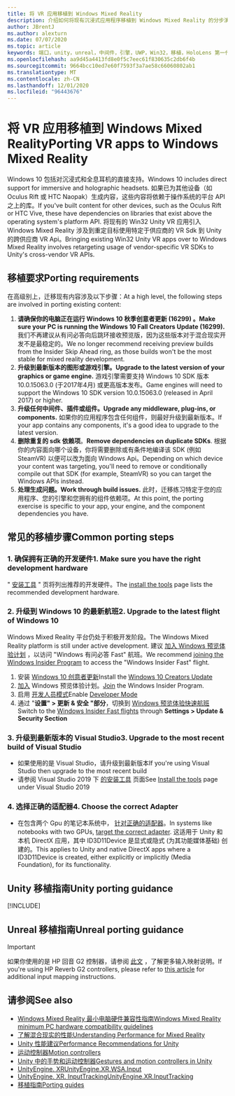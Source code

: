 ```yaml
---
title: 将 VR 应用移植到 Windows Mixed Reality
description: 介绍如何将现有沉浸式应用程序移植到 Windows Mixed Reality 的分步演练。
author: JBrentJ
ms.author: alexturn
ms.date: 07/07/2020
ms.topic: article
keywords: 端口，unity，unreal，中间件，引擎，UWP，Win32，移植，HoloLens 第一代，混合现实耳机，windows mixed reality 耳机，迁移，Windows 10，输入映射，
ms.openlocfilehash: aa9d45a4413fd8e0f5c7eec61f830635c2db6f4b
ms.sourcegitcommit: 9664bcc10ed7e60f7593f3a7ae58c66060802ab1
ms.translationtype: MT
ms.contentlocale: zh-CN
ms.lasthandoff: 12/01/2020
ms.locfileid: "96443676"
---
```

# <a name="porting-vr-apps-to-windows-mixed-reality"></a><span data-ttu-id="a53a8-104">将 VR 应用移植到 Windows Mixed Reality</span><span class="sxs-lookup"><span data-stu-id="a53a8-104">Porting VR apps to Windows Mixed Reality</span></span>

<span data-ttu-id="a53a8-105">Windows 10 包括对沉浸式和全息耳机的直接支持。</span><span class="sxs-lookup"><span data-stu-id="a53a8-105">Windows 10 includes direct support for immersive and holographic headsets.</span></span> <span data-ttu-id="a53a8-106">如果已为其他设备（如 Oculus Rift 或 HTC Naopak）生成内容，这些内容将依赖于操作系统的平台 API 之上的库。</span><span class="sxs-lookup"><span data-stu-id="a53a8-106">If you've built content for other devices, such as the Oculus Rift or HTC Vive, these have dependencies on libraries that exist above the operating system's platform API.</span></span> <span data-ttu-id="a53a8-107">将现有的 Win32 Unity VR 应用引入 Windows Mixed Reality 涉及到重定目标使用特定于供应商的 VR Sdk 到 Unity 的跨供应商 VR Api。</span><span class="sxs-lookup"><span data-stu-id="a53a8-107">Bringing existing Win32 Unity VR apps over to Windows Mixed Reality involves retargeting usage of vendor-specific VR SDKs to Unity's cross-vendor VR APIs.</span></span>

## <a name="porting-requirements"></a><span data-ttu-id="a53a8-108">移植要求</span><span class="sxs-lookup"><span data-stu-id="a53a8-108">Porting requirements</span></span>

<span data-ttu-id="a53a8-109">在高级别上，迁移现有内容涉及以下步骤：</span><span class="sxs-lookup"><span data-stu-id="a53a8-109">At a high level, the following steps are involved in porting existing content:</span></span>
1. <span data-ttu-id="a53a8-110">**请确保你的电脑正在运行 Windows 10 秋季创意者更新 (16299) 。**</span><span class="sxs-lookup"><span data-stu-id="a53a8-110">**Make sure your PC is running the Windows 10 Fall Creators Update (16299).**</span></span> <span data-ttu-id="a53a8-111">我们不再建议从有问必答向后跳环接收预览版，因为这些版本对于混合现实开发不是最稳定的。</span><span class="sxs-lookup"><span data-stu-id="a53a8-111">We no longer recommend receiving preview builds from the Insider Skip Ahead ring, as those builds won't be the most stable for mixed reality development.</span></span>
2. <span data-ttu-id="a53a8-112">**升级到最新版本的图形或游戏引擎。**</span><span class="sxs-lookup"><span data-stu-id="a53a8-112">**Upgrade to the latest version of your graphics or game engine.**</span></span> <span data-ttu-id="a53a8-113">游戏引擎需要支持 Windows 10 SDK 版本 10.0.15063.0 (于2017年4月) 或更高版本发布。</span><span class="sxs-lookup"><span data-stu-id="a53a8-113">Game engines will need to support the Windows 10 SDK version 10.0.15063.0 (released in April 2017) or higher.</span></span>
3. <span data-ttu-id="a53a8-114">**升级任何中间件、插件或组件。**</span><span class="sxs-lookup"><span data-stu-id="a53a8-114">**Upgrade any middleware, plug-ins, or components.**</span></span> <span data-ttu-id="a53a8-115">如果你的应用程序包含任何组件，则最好升级到最新版本。</span><span class="sxs-lookup"><span data-stu-id="a53a8-115">If your app contains any components, it's a good idea to upgrade to the latest version.</span></span>
4. <span data-ttu-id="a53a8-116">**删除重复的 sdk 依赖项**。</span><span class="sxs-lookup"><span data-stu-id="a53a8-116">**Remove dependencies on duplicate SDKs**.</span></span> <span data-ttu-id="a53a8-117">根据你的内容面向哪个设备，你将需要删除或有条件地编译该 SDK (例如 SteamVR) 以便可以改为面向 Windows Api。</span><span class="sxs-lookup"><span data-stu-id="a53a8-117">Depending on which device your content was targeting, you'll need to remove or conditionally compile out that SDK (for example, SteamVR) so you can target the Windows APIs instead.</span></span>
5. <span data-ttu-id="a53a8-118">**处理生成问题。**</span><span class="sxs-lookup"><span data-stu-id="a53a8-118">**Work through build issues.**</span></span> <span data-ttu-id="a53a8-119">此时，迁移练习特定于您的应用程序、您的引擎和您拥有的组件依赖项。</span><span class="sxs-lookup"><span data-stu-id="a53a8-119">At this point, the porting exercise is specific to your app, your engine, and the component dependencies you have.</span></span>

## <a name="common-porting-steps"></a><span data-ttu-id="a53a8-120">常见的移植步骤</span><span class="sxs-lookup"><span data-stu-id="a53a8-120">Common porting steps</span></span>

### <a name="1-make-sure-you-have-the-right-development-hardware"></a><span data-ttu-id="a53a8-121">1. 确保拥有正确的开发硬件</span><span class="sxs-lookup"><span data-stu-id="a53a8-121">1. Make sure you have the right development hardware</span></span>

<span data-ttu-id="a53a8-122">" [安装工具](../install-the-tools.md#immersive-vr-headset-requirements) " 页将列出推荐的开发硬件。</span><span class="sxs-lookup"><span data-stu-id="a53a8-122">The [install the tools](../install-the-tools.md#immersive-vr-headset-requirements) page lists the recommended development hardware.</span></span>

### <a name="2-upgrade-to-the-latest-flight-of-windows-10"></a><span data-ttu-id="a53a8-123">2. 升级到 Windows 10 的最新航班</span><span class="sxs-lookup"><span data-stu-id="a53a8-123">2. Upgrade to the latest flight of Windows 10</span></span>

<span data-ttu-id="a53a8-124">Windows Mixed Reality 平台仍处于积极开发阶段。</span><span class="sxs-lookup"><span data-stu-id="a53a8-124">The Windows Mixed Reality platform is still under active development.</span></span> <span data-ttu-id="a53a8-125">建议 [加入 Windows 预览体验计划](https://insider.windows.com/) ，以访问 "Windows 有问必答 Fast" 航班。</span><span class="sxs-lookup"><span data-stu-id="a53a8-125">We recommend [joining the Windows Insider Program](https://insider.windows.com/) to access the "Windows Insider Fast" flight.</span></span>
1. <span data-ttu-id="a53a8-126">安装 [Windows 10 创意者更新](https://www.microsoft.com/software-download/windows10)</span><span class="sxs-lookup"><span data-stu-id="a53a8-126">Install the [Windows 10 Creators Update](https://www.microsoft.com/software-download/windows10)</span></span>
2. <span data-ttu-id="a53a8-127">[加入](https://insider.windows.com/) Windows 预览体验计划。</span><span class="sxs-lookup"><span data-stu-id="a53a8-127">[Join](https://insider.windows.com/) the Windows Insider Program.</span></span>
3. <span data-ttu-id="a53a8-128">启用 [开发人员模式](https://docs.microsoft.com/windows/uwp/get-started/enable-your-device-for-development)</span><span class="sxs-lookup"><span data-stu-id="a53a8-128">Enable [Developer Mode](https://docs.microsoft.com/windows/uwp/get-started/enable-your-device-for-development)</span></span>
4. <span data-ttu-id="a53a8-129">通过 "**设置" > 更新 & 安全 "部分**，切换到 [Windows 预览体验快速航班](https://blogs.technet.microsoft.com/uktechnet/2016/07/01/joining-insider-preview)</span><span class="sxs-lookup"><span data-stu-id="a53a8-129">Switch to the [Windows Insider Fast flights](https://blogs.technet.microsoft.com/uktechnet/2016/07/01/joining-insider-preview) through **Settings > Update & Security Section**</span></span>

### <a name="3-upgrade-to-the-most-recent-build-of-visual-studio"></a><span data-ttu-id="a53a8-130">3. 升级到最新版本的 Visual Studio</span><span class="sxs-lookup"><span data-stu-id="a53a8-130">3. Upgrade to the most recent build of Visual Studio</span></span>
* <span data-ttu-id="a53a8-131">如果使用的是 Visual Studio，请升级到最新版本</span><span class="sxs-lookup"><span data-stu-id="a53a8-131">If you're using Visual Studio then upgrade to the most recent build</span></span>
* <span data-ttu-id="a53a8-132">请参阅 Visual Studio 2019 下 [的安装工具](../install-the-tools.md#installation-checklist) 页面</span><span class="sxs-lookup"><span data-stu-id="a53a8-132">See [Install the tools](../install-the-tools.md#installation-checklist) page under Visual Studio 2019</span></span>

### <a name="4-choose-the-correct-adapter"></a><span data-ttu-id="a53a8-133">4. 选择正确的适配器</span><span class="sxs-lookup"><span data-stu-id="a53a8-133">4. Choose the correct Adapter</span></span>
* <span data-ttu-id="a53a8-134">在包含两个 Gpu 的笔记本系统中， [针对正确的适配器](../native/rendering-in-directx.md#hybrid-graphics-pcs-and-mixed-reality-applications)。</span><span class="sxs-lookup"><span data-stu-id="a53a8-134">In systems like notebooks with two GPUs, [target the correct adapter](../native/rendering-in-directx.md#hybrid-graphics-pcs-and-mixed-reality-applications).</span></span> <span data-ttu-id="a53a8-135">这适用于 Unity 和本机 DirectX 应用，其中 ID3D11Device 是显式或隐式 (为其功能媒体基础) 创建的。</span><span class="sxs-lookup"><span data-stu-id="a53a8-135">This applies to Unity and native DirectX apps where a ID3D11Device is created, either explicitly or implicitly (Media Foundation), for its functionality.</span></span>

## <a name="unity-porting-guidance"></a><span data-ttu-id="a53a8-136">Unity 移植指南</span><span class="sxs-lookup"><span data-stu-id="a53a8-136">Unity porting guidance</span></span>

[!INCLUDE[](includes/unity-porting-guidance.md)]

## <a name="unreal-porting-guidance"></a><span data-ttu-id="a53a8-137">Unreal 移植指南</span><span class="sxs-lookup"><span data-stu-id="a53a8-137">Unreal porting guidance</span></span>

> [!IMPORTANT]
> <span data-ttu-id="a53a8-138">如果你使用的是 HP 回音 G2 控制器，请参阅 [此文](../unreal/unreal-reverb-g2-controllers.md) ，了解更多输入映射说明。</span><span class="sxs-lookup"><span data-stu-id="a53a8-138">If you're using HP Reverb G2 controllers, please refer to [this article](../unreal/unreal-reverb-g2-controllers.md) for additional input mapping instructions.</span></span>

## <a name="see-also"></a><span data-ttu-id="a53a8-139">请参阅</span><span class="sxs-lookup"><span data-stu-id="a53a8-139">See also</span></span>
* [<span data-ttu-id="a53a8-140">Windows Mixed Reality 最小电脑硬件兼容性指南</span><span class="sxs-lookup"><span data-stu-id="a53a8-140">Windows Mixed Reality minimum PC hardware compatibility guidelines</span></span>](https://docs.microsoft.com/windows/mixed-reality/enthusiast-guide/windows-mixed-reality-minimum-pc-hardware-compatibility-guidelines)
* [<span data-ttu-id="a53a8-141">了解混合现实的性能</span><span class="sxs-lookup"><span data-stu-id="a53a8-141">Understanding Performance for Mixed Reality</span></span>](../platform-capabilities-and-apis/understanding-performance-for-mixed-reality.md)
* [<span data-ttu-id="a53a8-142">Unity 性能建议</span><span class="sxs-lookup"><span data-stu-id="a53a8-142">Performance Recommendations for Unity</span></span>](../unity/performance-recommendations-for-unity.md)
* [<span data-ttu-id="a53a8-143">运动控制器</span><span class="sxs-lookup"><span data-stu-id="a53a8-143">Motion controllers</span></span>](../../design/motion-controllers.md)
* [<span data-ttu-id="a53a8-144">Unity 中的手势和运动控制器</span><span class="sxs-lookup"><span data-stu-id="a53a8-144">Gestures and motion controllers in Unity</span></span>](../unity/gestures-and-motion-controllers-in-unity.md)
* [<span data-ttu-id="a53a8-145">UnityEngine. XR</span><span class="sxs-lookup"><span data-stu-id="a53a8-145">UnityEngine.XR.WSA.Input</span></span>](https://docs.unity3d.com/ScriptReference/XR.WSA.Input.InteractionManager.html)
* [<span data-ttu-id="a53a8-146">UnityEngine. XR. InputTracking</span><span class="sxs-lookup"><span data-stu-id="a53a8-146">UnityEngine.XR.InputTracking</span></span>](https://docs.unity3d.com/ScriptReference/XR.InputTracking.html)
* [<span data-ttu-id="a53a8-147">移植指南</span><span class="sxs-lookup"><span data-stu-id="a53a8-147">Porting guides</span></span>](porting-guides.md)